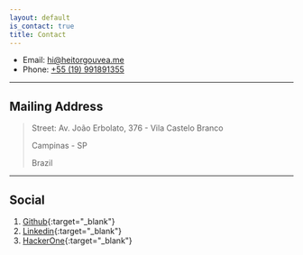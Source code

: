 ```yaml
---
layout: default
is_contact: true
title: Contact
---
```


* Email: [hi@heitorgouvea.me](mailto:hi@heitorgouvea.me)
* Phone: [+55 (19) 991891355](tel:+5519991891355)

---

## Mailing Address

> Street: Av. João Erbolato, 376 - Vila Castelo Branco
>
> Campinas - SP
>
> Brazil
---

## Social

1. [Github](https://github.com/GouveaHeitor){:target="_blank"}
2. [Linkedin](https://br.linkedin.com/in/gouveaheitor){:target="_blank"}
3. [HackerOne](https://hackerone.com/GouveaHeitor){:target="_blank"}
